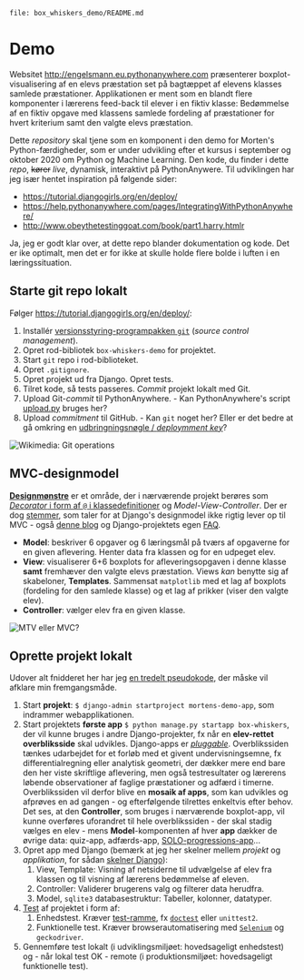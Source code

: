 `file: box_whiskers_demo/README.md`
# Demo
Websitet <http://engelsmann.eu.pythonanywhere.com>
præsenterer boxplot-visualisering af en elevs præstation set
på bagtæppet af elevens klasses samlede præstationer.
Applikationen er ment som en blandt flere komponenter i lærerens feed-back
til elever i en fiktiv klasse:
Bedømmelse af en fiktiv opgave med klassens samlede fordeling 
af præstationer for hvert kriterium samt den valgte elevs præstation.

Dette *repository* skal tjene som en komponent i den demo for Morten's Python-færdigheder,
som er under udvikling efter et kursus i september og oktober 2020 om Python og Machine Learning.
Den kode, du finder i dette *repo*, ~~kører~~ *live*, dynamisk, interaktivt 
på PythonAnywere.
Til udviklingen har jeg især hentet inspiration på følgende sider:

- https://tutorial.djangogirls.org/en/deploy/
- https://help.pythonanywhere.com/pages/IntegratingWithPythonAnywhere/
- http://www.obeythetestinggoat.com/book/part1.harry.htmlr

Ja, jeg er godt klar over, at dette repo blander dokumentation og kode.
Det er ike optimalt, men det er for ikke at skulle holde flere bolde i luften
i en læringssituation.

## Starte git repo lokalt
Følger <https://tutorial.djangogirls.org/en/deploy/>:
1. Installér 
   [versionsstyring-programpakken `git`](https://git-scm.com/)
   (*source control management*).
1. Opret rod-bibliotek `box-whiskers-demo` for projektet.
1. Start `git` repo i rod-biblioteket.
1. Opret `.gitignore`.
1. Opret projekt ud fra Django.  Opret tests. 
1. Tilret kode, så tests passeres. *Commit* projekt lokalt med Git.
1. Upload Git-*commit* til PythonAnywhere. - Kan PythonAnywhere's script 
   [upload.py](https://github.com/pythonanywhere/upload-website/blob/master/upload.py)
   bruges her?
1. Upload *commitment* til GitHub. - Kan `git` noget her?
   Eller er det bedre at gå omkring en
   [udbringningsnøgle / *deploymment key*](https://docs.github.com/en/free-pro-team@latest/developers/overview/managing-deploy-keys#deploy-keys)?

![Wikimedia: Git operations](https://upload.wikimedia.org/wikipedia/commons/thumb/d/d8/Git_operations.svg/500px-Git_operations.svg.png "Wikimedia: Git operations")

## MVC-designmodel
[**Designmønstre**](https://en.wikipedia.org/wiki/Software_design_pattern)
er et område, der i nærværende projekt berøres som 
[*Decorator* i form af `@` i klassedefinitioner](https://realpython.com/primer-on-python-decorators/)
og *Model-View-Controller*.
Der er dog [stemmer](https://djangobook.com/mdj2-django-structure/),
som taler for at Django's designmodel ikke rigtig lever op til MVC - også
[denne blog](https://medium.com/shecodeafrica/understanding-the-mvc-pattern-in-django-edda05b9f43f)
og Django-projektets egen
[FAQ](https://docs.djangoproject.com/en/3.1/faq/general/#django-appears-to-be-a-mvc-framework-but-you-call-the-controller-the-view-and-the-view-the-template-how-come-you-don-t-use-the-standard-names).
- **Model**: beskriver 6 opgaver og 6 læringsmål på tværs af
  opgaverne for en given aflevering.
  Henter data fra klassen og for en udpeget elev.
- **View**: visualiserer 6+6 boxplots for afleveringsopgaven 
  i denne klasse **samt** fremhæver den valgte elevs præstation.
  Views *kan* benytte sig af skabeloner, **Templates**.
  Sammensat `matplotlib` med et lag af boxplots (fordeling for den samlede klasse)
  og et lag af prikker (viser den valgte elev).
- **Controller**: vælger elev fra en given klasse.

![MTV eller MVC?](https://miro.medium.com/max/500/1*pHlF3KufWwX7svv4Mv4Frg.jpeg "https://medium.com/shecodeafrica/understanding-the-mvc-pattern-in-django")

## Oprette projekt lokalt
Udover alt fnidderet her har jeg
[en tredelt pseudokode](box_whiskers_demo/pseudocode/step1.md),
der måske vil afklare min fremgangsmåde.

1. Start **projekt**: `$ django-admin startproject mortens-demo-app`, 
   som indrammer webapplikationen.
1. Start projektets **første app** `$ python manage.py startapp box-whiskers`, 
   der vil kunne bruges i andre Django-projekter, 
   fx når en **elev-rettet overbliksside** skal udvikles.
   Django-apps er 
   [*pluggable*](https://docs.djangoproject.com/en/3.1/intro/tutorial01/#creating-the-polls-app).
   Overblikssiden tænkes udarbejdet for et forløb med et givent undervisningsemne,
   fx differentialregning eller analytisk geometri,
   der dækker mere end bare den her viste skriftlige aflevering,
   men også testresultater og lærerens løbende observationer af
   faglige præstationer og adfærd i timerne.
   Overblikssiden vil derfor blive en **mosaik af apps**,
   som kan udvikles og afprøves en ad gangen - og efterfølgende
   tilrettes enkeltvis efter behov.
   Det ses, at den **Controller**, som bruges i nærværende boxplot-app, 
   vil kunne overføres uforandret til hele overblikssiden - der skal stadig vælges en elev -
   mens **Model**-komponenten af hver **app** dækker de øvrige data: quiz-app, adfærds-app, 
   [SOLO-progressions-app](https://trello.com/b/gJnFeRt6/solo-i-forl%C3%B8b)...
1. Opret app med Django (bemærk at jeg her skelner 
   mellem *projekt* og *applikation*, for sådan 
   [skelner Django](https://docs.djangoproject.com/en/3.0/ref/applications/#projects-and-applications)):
   1. View, Template: Visning af netsiderne til udvælgelse af elev fra klassen og 
      til visning af lærerens bedømmelse af eleven.
   1. Controller: Validerer brugerens valg og filterer data herudfra.
   1. Model, `sqlite3` databasestruktur: Tabeller, kolonner, datatyper.
1. [Test](https://wiki.python.org/moin/PythonTestingToolsTaxonomy)
   af projektet i form af:
   1. Enhedstest. Kræver [test-ramme](https://realpython.com/python-testing/), fx 
      [`doctest`](https://docs.python.org/3/library/doctest.html)
      eller `unittest2`.
   1. Funktionelle test. 
      Kræver browserautomatisering med 
     [`Selenium`](http://www.testingit.dk/testautomatisering/selenium/) 
     og `geckodriver`.
1. Gennemføre test lokalt (i udviklingsmiljøet: hovedsageligt enhedstest) 
   og - når lokal test OK - remote 
   (i produktionsmiljøet: hovedsageligt funktionelle test). 
